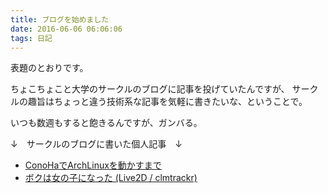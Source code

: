 ```yaml
---
title: ブログを始めました
date: 2016-06-06 06:06:06
tags: 日記
---
```


表題のとおりです。

ちょこちょこと大学のサークルのブログに記事を投げていたんですが、
サークルの趣旨はちょっと違う技術系な記事を気軽に書きたいな、ということで。

<!-- more -->

いつも数週もすると飽きるんですが、ガンバる。

↓　サークルのブログに書いた個人記事　↓

- [ConoHaでArchLinuxを動かすまで](https://trap.tokyotech.org/blog/2016/02/conoha-archlinux/)
- [ボクは女の子になった (Live2D / clmtrackr)](https://trap.tokyotech.org/blog/2015/12/i_am_a_girl/)